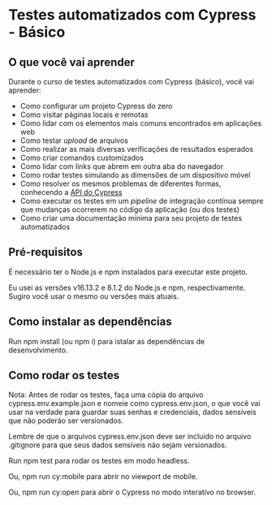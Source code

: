 # Testes automatizados com Cypress - Básico
## O que você vai aprender

Durante o curso de testes automatizados com Cypress (básico), você vai aprender:

- Como configurar um projeto Cypress do zero
- Como visitar páginas locais e remotas
- Como lidar com os elementos mais comuns encontrados em aplicações web
- Como testar _upload_ de arquivos
- Como realizar as mais diversas verificações de resultados esperados
- Como criar comandos customizados
- Como lidar com links que abrem em outra aba do navegador
- Como rodar testes simulando as dimensões de um dispositivo móvel
- Como resolver os mesmos problemas de diferentes formas, conhecendo a [API do Cypress](https://docs.cypress.io/api/table-of-contents)
- Como executar os testes em um _pipeline_ de integração contínua sempre que mudanças ocorrerem no código da aplicação (ou dos testes)
- Como criar uma documentação mínima para seu projeto de testes automatizados

## Pré-requisitos

É necessário ter o Node.js e npm instalados para executar este projeto.

Eu usei as versões v16.13.2 e 8.1.2 do Node.js e npm, respectivamente. Sugiro você usar o mesmo ou versões mais atuais.

## Como instalar as dependências

Run npm install (ou npm i) para istalar as dependências de desenvolvimento.

## Como rodar os testes

Nota: Antes de rodar os testes, faça uma cópia do arquivo cypress.env.example.json e nomeie como cypress.env.json, o que você vai usar na verdade para guardar suas senhas e credenciais, dados sensíveis que não poderão ser versionados.

Lembre de que o arquivos cypress.env.json deve ser incluído no arquivo .gitignore para que seus dados sensíveis não sejam versionados.

Run npm test para rodar os testes em modo headless.

Ou, npm run cy:mobile para abrir no viewport de mobile. 

Ou, npm run cy:open para abrir o Cypress no modo interativo no browser.

